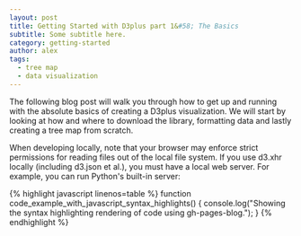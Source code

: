 ```yaml
---
layout: post  
title: Getting Started with D3plus part 1&#58; The Basics
subtitle: Some subtitle here.
category: getting-started
author: alex
tags:  
  - tree map
  - data visualization
---
```


The following blog post will walk you through how to get up and running with the absolute basics of creating a D3plus visualization. We will start by looking at how and where to download the library, formatting data and lastly creating a tree map from scratch.

When developing locally, note that your browser may enforce strict permissions for reading files out of the local file system. If you use d3.xhr locally (including d3.json et al.), you must have a local web server. For example, you can run Python's built-in server:

{% highlight javascript linenos=table %}
function code_example_with_javascript_syntax_highlights() {
  console.log("Showing the syntax highlighting rendering of code using gh-pages-blog.");
}
{% endhighlight %}